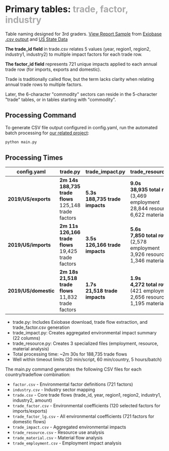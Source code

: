# Primary tables: <span style="color:#aaa">trade, factor, industry</span>

Table naming designed for 3rd graders. [View Report Sample](../../profile/footprint/sample.html) from [Exiobase .csv output](https://github.com/ModelEarth/trade-data/tree/main/year) and [US State Data](../../useeio.js/footprint/)

**The trade_id field** in trade.csv relates 5 values (year, region1, region2, industry1, industry2) to multiple impact factors for each trade row.

**The factor_id field** represents 721 unique impacts applied to each annual trade row (for imports, exports and domestic).

Trade is traditionally called flow, but the term lacks clarity when relating annual trade rows to multiple factors.

Later, the 6-character "commodity" sectors can reside in the 5-character "trade" tables, or in tables starting with "commodity".

## Processing Command

To generate CSV file output configured in config.yaml, run the automated batch processing for [our related project](https://github.com/ModelEarth/projects/issues/30):

```bash
python main.py
```

## Processing Times

| config.yaml | trade.py | trade_impact.py | trade_resource.py |
|--------------|----------|----------------|-------------------|
| **2019/US/exports** | **2m 14s**<br>**188,735 trade flows**<br/>125,148 trade factors | **5.3s**<br>**188,735 trade impacts** | **9.0s**<br>**38,935 total rows**<br/>(3,469 employment<br/>28,844 resources<br/>6,622 materials) |
| **2019/US/imports** | **2m 11s**<br>**126,166 trade flows**<br/>19,425 trade factors | **3.5s**<br>**126,166 trade impacts** | **5.6s**<br>**7,850 total rows**<br/>(2,578 employment<br/>3,926 resources<br/>1,346 materials) |
| **2019/US/domestic** | **2m 18s**<br>**21,518 trade flows**<br/>11,832 trade factors | **1.7s**<br>**21,518 trade impacts** | **1.9s**<br>**4,272 total rows**<br/>(421 employment<br/>2,656 resources<br/>1,195 materials) |

- trade.py: Includes Exiobase download, trade flow extraction, and trade_factor.csv generation
- trade_impact.py: Creates aggregated environmental impact summary (22 columns)
- trade_resource.py: Creates 3 specialized files (employment, resource, material analysis)
- Total processing time: ~2m 30s for 188,735 trade flows
- Well within timeout limits (20 min/script, 60 min/country, 5 hours/batch)

The main.py command generates the following CSV files for each country/tradeflow combination:
- `factor.csv` - Environmental factor definitions (721 factors)
- `industry.csv` - Industry sector mapping  
- `trade.csv` - Core trade flows (trade_id, year, region1, region2, industry1, industry2, amount)
- `trade_factor.csv` - Environmental coefficients (120 selected factors for imports/exports)
- `trade_factor_lg.csv` - All environmental coefficients (721 factors for domestic flows)
- `trade_impact.csv` - Aggregated environmental impacts
- `trade_resource.csv` - Resource use analysis
- `trade_material.csv` - Material flow analysis  
- `trade_employment.csv` - Employment impact analysis

